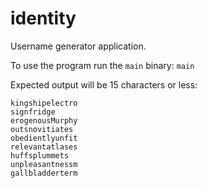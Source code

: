 # identity
Username generator application. <br>

To use the program run the `main` binary:
```main```

Expected output will be 15 characters or less:
```ballardlipreads
kingshipelectro
signfridge
erogenousMurphy
outsnovitiates
obedientlyunfit
relevantatlases
huffsplummets
unpleasantnessm
gallbladderterm
```